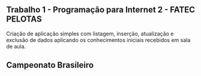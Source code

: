 ## Trabalho 1 - Programação para Internet 2 - FATEC  PELOTAS
Criação de aplicação simples com listagem, inserção, atualização e exclusão de dados aplicando os conhecimentos iniciais recebidos em sala de aula.

## Campeonato Brasileiro
